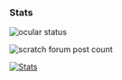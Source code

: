 ### Stats
![ocular status](https://img.shields.io/badge/dynamic/json?color=color&label=ocular%20status&query=status&url=https%3A%2F%2Fmy-ocular.jeffalo.net%2Fapi%2Fuser%2F8bitjake)  

![scratch forum post count](https://img.shields.io/badge/dynamic/json?color=orange&label=scratch%20post%20count&query=counts.total.count&url=https://scratchdb.lefty.one/v3/forum/user/info/8bitjake)

[![Stats](https://github-readme-stats.vercel.app/api?username=8bitjake)](https://github.com/anuraghazra/github-readme-stats)
